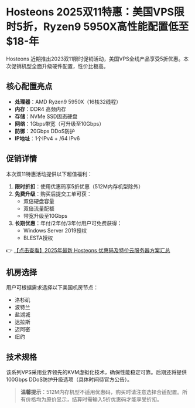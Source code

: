 # Hosteons 2025双11特惠：美国VPS限时5折，Ryzen9 5950X高性能配置低至$18-年

Hosteons 近期推出2023双11限时促销活动，美国VPS全线产品享受5折优惠。本次促销机型全面升级硬件配置，性价比极高。

## 核心配置亮点

- **处理器**：AMD Ryzen9 5950X（16核32线程）
- **内存**：DDR4 高频内存
- **存储**：NVMe SSD固态硬盘
- **网络**：1Gbps带宽（可升级至10Gbps）
- **防御**：20Gbps DDoS防护
- **IP地址**：1个IPv4 + /64 IPv6

## 促销详情

本次双11特惠活动提供以下超值福利：

1. **限时折扣**：使用优惠码享5折优惠（512M内存机型除外）
2. **免费升级**：购买后提交工单可获：
   - 双倍硬盘容量
   - 双倍流量配额
   - 带宽升级至10Gbps
3. **长期优惠**：年付/2年付/3年付用户可免费获得：
   - Windows Server 2019授权
   - BLESTA授权

👉 [【点击查看】2025年最新 Hosteons 优惠码及特价云服务器方案汇总](https://bit.ly/hosteons)

## 机房选择

用户可根据需求选择以下美国机房节点：
- 洛杉矶
- 波特兰
- 盐湖城
- 达拉斯
- 迈阿密
- 纽约

## 技术规格

该系列VPS采用业界领先的KVM虚拟化技术，确保性能稳定可靠。后期还将提供100Gbps DDoS防护升级选项（具体时间待官方公告）。

> **温馨提示**：512M内存机型不适用优惠码，购买时请注意选择合适配置。所有价格均为原价显示，结算时需输入5折优惠码才能享受折扣。